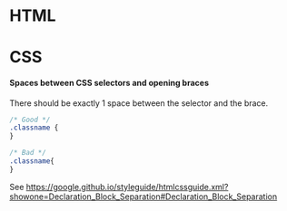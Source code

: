 # HTML

# CSS

#### Spaces between CSS selectors and opening braces
There should be exactly 1 space between the selector and the brace.
```css
/* Good */
.classname {
}

/* Bad */
.classname{
}
```
See https://google.github.io/styleguide/htmlcssguide.xml?showone=Declaration_Block_Separation#Declaration_Block_Separation
